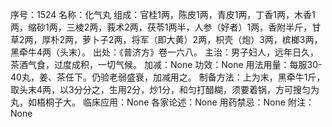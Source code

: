 序号：1524
名称：化气丸
组成：官桂1两，陈皮1两，青皮1两，丁香1两，木香1两，缩砂1两，三棱2两，莪术2两，茯苓1两半，人参（好者）1两，香附半斤，甘草2两，厚朴2两，萝卜子2两，将军（即大黄）2两，枳壳（炮）3两，槟榔3两，黑牵牛4两（头末）。
出处：《普济方》卷一六八。
主治：男子妇人，远年日久，茶酒气食，过度成积，一切气候。
加减：None
功效：None
用法用量：每服30-40丸，姜、茶任下。仍验老弱盛衰，加减用之。
制备方法：上为末，黑牵牛1斤，取头末4两，以3分分之，生用2分，炒1分，和匀打醋糊，须要着锅，方可搜匀为丸，如梧桐子大。
临床应用：None
各家论述：None
用药禁忌：None
附注：None

